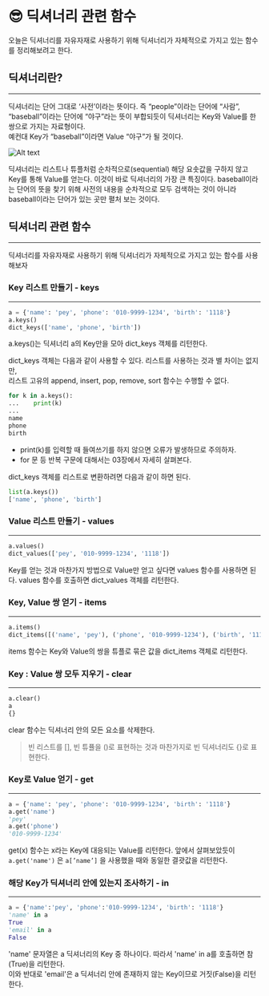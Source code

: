 # 😎 딕셔너리 관련 함수

오늘은 딕셔너리를 자유자재로 사용하기 위해 딕셔너리가 자체적으로 가지고 있는 함수를 정리해보려고 한다.

## 딕셔너리란?

---

딕셔너리는 단어 그대로 ‘사전’이라는 뜻이다. 즉 “people”이라는 단어에 “사람”,  
“baseball”이라는 단어에 “야구”라는 뜻이 부합되듯이 딕셔너리는 Key와 Value를 한 쌍으로 가지는 자료형이다.  
예컨대 Key가 “baseball”이라면 Value “야구”가 될 것이다.

![Alt text](img/image.png)

딕셔너리는 리스트나 튜플처럼 순차적으로(sequential) 해당 요솟값을 구하지 않고  
Key를 통해 Value를 얻는다. 이것이 바로 딕셔너리의 가장 큰 특징이다. baseball이라는 단어의 뜻을 찾기 위해 사전의 내용을 순차적으로 모두 검색하는 것이 아니라 baseball이라는 단어가 있는 곳만 펼처 보는 것이다.

## 딕셔너리 관련 함수

---

딕셔너리를 자유자재로 사용하기 위해 딕셔너리가 자체적으로 가지고 있는 함수를 사용해보자

### Key 리스트 만들기 - keys

---

```python
a = {'name': 'pey', 'phone': '010-9999-1234', 'birth': '1118'}
a.keys()
dict_keys(['name', 'phone', 'birth'])
```

a.keys()는 딕셔너리 a의 Key만을 모아 dict_keys 객체를 리턴한다.

dict_keys 객체는 다음과 같이 사용할 수 있다. 리스트를 사용하는 것과 별 차이는 없지만,  
리스트 고유의 append, insert, pop, remove, sort 함수는 수행할 수 없다.

```python
for k in a.keys():
...    print(k)
...
name
phone
birth
```

- print(k)를 입력할 때 들여쓰기를 하지 않으면 오류가 발생하므로 주의하자.
- for 문 등 반복 구문에 대해서는 03장에서 자세히 살펴본다.

dict_keys 객체를 리스트로 변환하려면 다음과 같이 하면 된다.

```python
list(a.keys())
['name', 'phone', 'birth']
```

### Value 리스트 만들기 - values

---

```python
a.values()
dict_values(['pey', '010-9999-1234', '1118'])
```

Key를 얻는 것과 마찬가지 방법으로 Value만 얻고 싶다면 values 함수를 사용하면 된다. values 함수를 호출하면 dict_values 객체를 리턴한다.

### Key, Value 쌍 얻기 - items

---

```python
a.items()
dict_items([('name', 'pey'), ('phone', '010-9999-1234'), ('birth', '1118')])
```

items 함수는 Key와 Value의 쌍을 튜플로 묶은 값을 dict_items 객체로 리턴한다.

### Key : Value 쌍 모두 지우기 - clear

---

```python
a.clear()
a
{}
```

clear 함수는 딕셔너리 안의 모든 요소를 삭제한다.

> 빈 리스트를 [], 빈 튜퓰을 ()로 표현하는 것과 마찬가지로 빈 딕셔너리도 {}로 표현한다.

### Key로 Value 얻기 - get

---

```python
a = {'name': 'pey', 'phone': '010-9999-1234', 'birth': '1118'}
a.get('name')
'pey'
a.get('phone')
'010-9999-1234'
```

get(x) 함수는 x라는 Key에 대응되는 Value를 리턴한다. 앞에서 살펴보았듯이 `a.get('name')` 은 `a[’name’]` 을 사용했을 때와 동일한 결괏값을 리턴한다.

### 해당 Key가 딕셔너리 안에 있는지 조사하기 - in

---

```python
a = {'name':'pey', 'phone':'010-9999-1234', 'birth': '1118'}
'name' in a
True
'email' in a
False
```

'name' 문자열은 a 딕셔너리의 Key 중 하나이다. 따라서 'name' in a를 호출하면 참(True)을 리턴한다.  
이와 반대로 'email'은 a 딕셔너리 안에 존재하지 않는 Key이므로 거짓(False)을 리턴한다.
